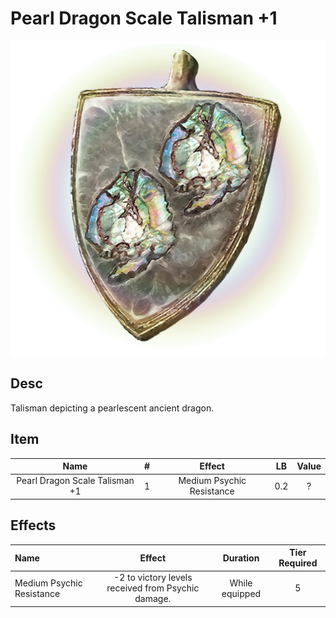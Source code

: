 # Pearl Dragon Scale Talisman +1

![Copyrighted Image](PearlDragonScaleTalisman+1.png)

## Desc

Talisman depicting a pearlescent ancient dragon.

## Item

|              Name              | # |          Effect          | LB | Value |
| :----------------------------: | :-: | :-----------------------: | :-: | :---: |
| Pearl Dragon Scale Talisman +1 | 1 | Medium Psychic Resistance | 0.2 |   ?   |

## Effects

| Name                      |                       Effect                       |    Duration    | Tier Required |
| :------------------------ | :------------------------------------------------: | :------------: | :-----------: |
| Medium Psychic Resistance | -2 to victory levels received from Psychic damage. | While equipped |       5       |
